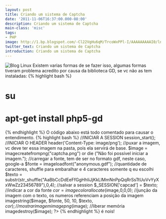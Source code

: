 ```yaml
---
layout: post
title: Criando um sistema de Captcha
date: '2011-11-06T16:37:00.000-08:00'
description: Criando um sistema de Captcha
main-class: 'misc'
tags:
- PHP
image: http://1.bp.blogspot.com/-Cl22VgHu6qM/TrcoWxPPl-I/AAAAAAAAAI0/lnE2MZx097M/s72-c/captcha.php.png
twitter_text: Criando um sistema de Captcha
introduction: Criando um sistema de Captcha
---
```

![Blog Linux](http://1.bp.blogspot.com/-Cl22VgHu6qM/TrcoWxPPl-I/AAAAAAAAAI0/lnE2MZx097M/s1600/captcha.php.png "Blog Linux")
Existem varias formas de se fazer isso, algumas formas tiveram problema acredito por causa da biblioteca GD, se vc não as tem instaladas:
{% highlight bash %}
# su
# apt-get install php5-gd
{% endhighlight %}
  O código abaixo está todo comentado para causar o entendimento.
{% highlight bash %}
//INICIAR A SESSION
session_start();
//INICIAR O HEADER
header('Content-Type: image/png');
//puxar a imagem, vc deve ter essa imagem na pasta, pois ela servirá de base.
$image = imagecreatefrompng("captcha.png") or die ("Não foi possível iniciar a imagem.");
//carregar a fonte, tem de ser no formato gdf, neste caso, google-a
$fonte  = imageloadfont("anonymous.gdf");
//quantidade de caracteres, shuffle para embaralhar e 4 caracteres somente q eu escolhi
$texto  = substr(str_shuffle("AaBbCcDdEeFfGgHhIiJjKkLlMmNnPpQqRrSsTtUuVvYyXxWwZz23456789"),0,4);
//salvar a session
$_SESSION['capcad'] = $texto;
//indicar a cor da fonte
$cor = imagecolorallocate($image,0,0,0);
//junção da imagem com o texto, os numeros referenciam a posição da imagem
imagestring($image, $fonte, 50, 10, $texto, $cor);
//mostrar imagem
imagepng($image);
//liberar memória
imagedestroy($image);
?>
{% endhighlight %}
é nois!

